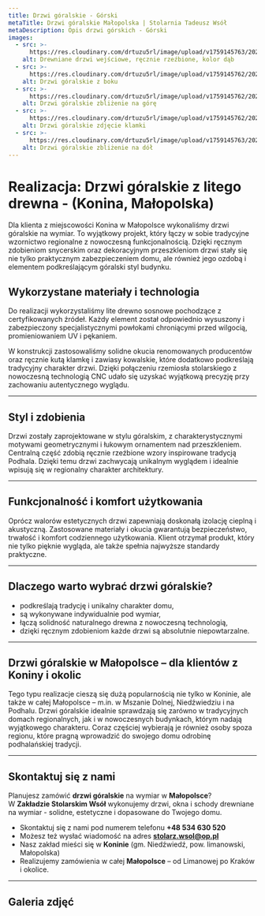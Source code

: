 ```yaml
---
title: Drzwi góralskie - Górski
metaTitle: Drzwi góralskie Małopolska | Stolarnia Tadeusz Wsół
metaDescription: Opis drzwi górskich - Górski
images:
  - src: >-
      https://res.cloudinary.com/drtuzu5rl/image/upload/v1759145763/20220715_101029_3o4mE2N_wsw45h_jpaurg.webp
    alt: Drewniane drzwi wejściowe, ręcznie rzeźbione, kolor dąb
  - src: >-
      https://res.cloudinary.com/drtuzu5rl/image/upload/v1759145762/20220715_101050_aideqb_umtsee.webp
    alt: Drzwi góralskie z boku
  - src: >-
      https://res.cloudinary.com/drtuzu5rl/image/upload/v1759145762/20220715_101042_ilwtsu_skewfc.webp
    alt: Drzwi góralskie zbliżenie na górę
  - src: >-
      https://res.cloudinary.com/drtuzu5rl/image/upload/v1759145762/20220715_101033_zsgofl_de6isa.webp
    alt: Drzwi góralskie zdjęcie klamki
  - src: >-
      https://res.cloudinary.com/drtuzu5rl/image/upload/v1759145763/20220715_101038_pfo9a2_lcklks.webp
    alt: Drzwi góralskie zbliżenie na dół
---
```


# Realizacja: Drzwi góralskie z litego drewna - (Konina, Małopolska)

Dla klienta z miejscowości Konina w Małopolsce wykonaliśmy drzwi góralskie na wymiar. To wyjątkowy projekt, który łączy
w sobie tradycyjne wzornictwo regionalne z nowoczesną funkcjonalnością. Dzięki ręcznym zdobieniom snycerskim oraz
dekoracyjnym przeszkleniom drzwi stały się nie tylko praktycznym zabezpieczeniem domu, ale również jego ozdobą i
elementem podkreślającym góralski styl budynku.

## Wykorzystane materiały i technologia

Do realizacji wykorzystaliśmy lite drewno sosnowe pochodzące z certyfikowanych źródeł. Każdy element został odpowiednio
wysuszony i zabezpieczony specjalistycznymi powłokami chroniącymi przed wilgocią, promieniowaniem UV i pękaniem.

W konstrukcji zastosowaliśmy solidne okucia renomowanych producentów oraz ręcznie kutą klamkę i zawiasy kowalskie, które
dodatkowo podkreślają tradycyjny charakter drzwi. Dzięki połączeniu rzemiosła stolarskiego z nowoczesną technologią CNC
udało się uzyskać wyjątkową precyzję przy zachowaniu autentycznego wyglądu.

---

## Styl i zdobienia

Drzwi zostały zaprojektowane w stylu góralskim, z charakterystycznymi motywami geometrycznymi i łukowym ornamentem nad
przeszkleniem. Centralną część zdobią ręcznie rzeźbione wzory inspirowane tradycją Podhala. Dzięki temu drzwi zachwycają
unikalnym wyglądem i idealnie wpisują się w regionalny charakter architektury.

---

## Funkcjonalność i komfort użytkowania

Oprócz walorów estetycznych drzwi zapewniają doskonałą izolację cieplną i akustyczną. Zastosowane materiały i okucia
gwarantują bezpieczeństwo, trwałość i komfort codziennego użytkowania. Klient otrzymał produkt, który nie tylko pięknie
wygląda, ale także spełnia najwyższe standardy praktyczne.

---

## Dlaczego warto wybrać drzwi góralskie?

- podkreślają tradycję i unikalny charakter domu,
- są wykonywane indywidualnie pod wymiar,
- łączą solidność naturalnego drewna z nowoczesną technologią,
- dzięki ręcznym zdobieniom każde drzwi są absolutnie niepowtarzalne.

---

## Drzwi góralskie w Małopolsce – dla klientów z Koniny i okolic

Tego typu realizacje cieszą się dużą popularnością nie tylko w Koninie, ale także w całej Małopolsce – m.in. w Mszanie
Dolnej, Niedźwiedziu i na Podhalu. Drzwi góralskie idealnie sprawdzają się zarówno w tradycyjnych domach regionalnych,
jak i w nowoczesnych budynkach, którym nadają wyjątkowego charakteru. Coraz częściej wybierają je również osoby spoza
regionu, które pragną wprowadzić do swojego domu odrobinę podhalańskiej tradycji.

---

## Skontaktuj się z nami

Planujesz zamówić **drzwi góralskie** na wymiar w **Małopolsce**?\
W **Zakładzie Stolarskim Wsół** wykonujemy drzwi, okna i schody drewniane na wymiar - solidne, estetyczne i dopasowane do Twojego domu.

- Skontaktuj się z nami pod numerem telefonu **+48 534 630 520**
- Możesz też wysłać wiadomość na adres **stolarz.wsol@op.pl**
- Nasz zakład mieści się w **Koninie** (gm. Niedźwiedź, pow. limanowski, Małopolska)
- Realizujemy zamówienia w całej **Małopolsce** – od Limanowej po Kraków i okolice.

---

## Galeria zdjęć
